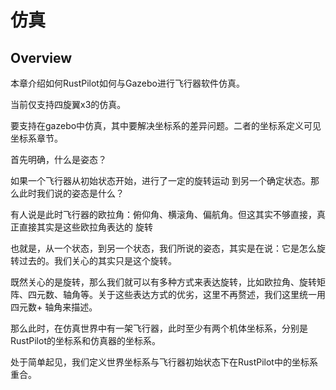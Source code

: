 # 仿真

## Overview
本章介绍如何RustPilot如何与Gazebo进行飞行器软件仿真。

当前仅支持四旋翼x3的仿真。

要支持在gazebo中仿真，其中要解决坐标系的差异问题。二者的坐标系定义可见坐标系章节。

首先明确，什么是姿态？

如果一个飞行器从初始状态开始，进行了一定的旋转运动 到另一个确定状态。那么此时我们说的姿态是什么？

有人说是此时飞行器的欧拉角：俯仰角、横滚角、偏航角。但这其实不够直接，真正直接其实是这些欧拉角表达的 旋转

也就是，从一个状态，到另一个状态，我们所说的姿态，其实是在说：它是怎么旋转过去的。我们关心的其实只是这个旋转。

既然关心的是旋转，那么我们就可以有多种方式来表达旋转，比如欧拉角、旋转矩阵、四元数、轴角等。关于这些表达方式的优劣，这里不再赘述，我们这里统一用四元数+ 轴角来描述。

那么此时，在仿真世界中有一架飞行器，此时至少有两个机体坐标系，分别是RustPilot的坐标系和仿真器的坐标系。

处于简单起见，我们定义世界坐标系与飞行器初始状态下在RustPilot中的坐标系重合。





